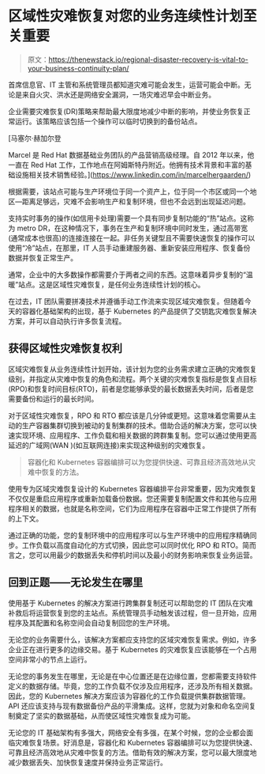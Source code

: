 # 区域性灾难恢复对您的业务连续性计划至关重要

> 原文：<https://thenewstack.io/regional-disaster-recovery-is-vital-to-your-business-continuity-plan/>

首席信息官、IT 主管和系统管理员都知道灾难可能会发生，运营可能会中断。无论是来自火灾、洪水还是网络安全漏洞，一场灾难迟早会中断业务。

企业需要灾难恢复(DR)策略来帮助最大限度地减少中断的影响，并使业务恢复正常运行。该策略应该包括一个操作可以临时切换到的备份站点。

 [马塞尔·赫加尔登

Marcel 是 Red Hat 数据基础业务团队的产品营销高级经理。自 2012 年以来，他一直在 Red Hat 工作，工作地点在阿姆斯特丹附近。他拥有技术背景和丰富的基础设施相关技术销售经验。](https://www.linkedin.com/in/marcelhergaarden/) 

根据需要，该站点可能与生产环境位于同一个资产上，位于同一个市区或同一个地区—距离足够远，灾难不会影响生产和复制环境，但也不会远到出现延迟问题。

支持实时事务的操作(如信用卡处理)需要一个具有同步复制功能的“热”站点。这称为 metro DR，在这种情况下，事务在生产和复制环境中同时发生，通过高带宽(通常成本也很高)的连接连接在一起。非任务关键型且不需要快速恢复的操作可以使用“冷”站点，在那里，IT 人员手动重建服务器、重新安装应用程序、恢复备份数据并恢复正常生产。

通常，企业中的大多数操作都需要介于两者之间的东西。这意味着异步复制的“温暖”站点。这是区域性灾难恢复，是任何业务连续性计划的核心。

在过去，IT 团队需要拼凑技术并遵循手动工作流来实现区域灾难恢复。但随着今天的容器化基础架构的出现，基于 Kubernetes 的产品提供了交钥匙灾难恢复解决方案，并可以自动执行许多恢复流程。

## **获得区域性灾难恢复权利**

区域灾难恢复从业务连续性计划开始，该计划为您的业务需求建立正确的灾难恢复级别，并指定从灾难中恢复的角色和流程。两个关键的灾难恢复指标是恢复点目标(RPO)和恢复时间目标(RTO)，前者是您能够承受的最长数据丢失时间，后者是您需要备份和运行的最长时间。

对于区域性灾难恢复，RPO 和 RTO 都应该是几分钟或更短。这意味着您需要从主动的生产容器集群切换到被动的复制集群的技术。借助合适的解决方案，您可以快速实现环境、应用程序、工作负载和相关数据的跨群集复制。您可以通过使用更高延迟的广域网(WAN )(如互联网连接)来实现这种级别的灾难恢复。

> 容器化和 Kubernetes 容器编排可以为您提供快速、可靠且经济高效地从灾难中恢复的方法。

使用专为区域灾难恢复设计的 Kubernetes 容器编排平台非常重要，因为灾难恢复不仅仅是重启应用程序或重新加载备份数据。您还需要复制配置文件和其他与应用程序相关的数据，也就是名称空间，它们为应用程序在容器中正常工作提供了所有的上下文。

通过正确的功能，您的复制环境中的应用程序可以与生产环境中的应用程序精确同步。工作负载以高度自动化的方式切换，因此您可以同时优化 RPO 和 RTO。简而言之，您可以用最少的数据丢失和停机时间以及最小的财务影响来恢复业务运营。

## **回到正题——无论发生在哪里**

使用基于 Kubernetes 的解决方案进行跨集群复制还可以帮助您的 IT 团队在灾难补救后将运营恢复到您的主站点。系统管理员手动触发该过程，但一旦开始，应用程序及其配置和名称空间会自动复制回您的生产环境。

无论您的业务需要什么，该解决方案都应支持您的区域灾难恢复需求。例如，许多企业正在进行更多的边缘交易。基于 Kubernetes 的灾难恢复应该能够在一个占用空间非常小的节点上运行。

无论您的事务发生在哪里，无论是在中心位置还是在边缘位置，您都需要支持软件定义的数据存储。毕竟，您的工作负载不仅涉及应用程序，还涉及所有相关数据。因此，您的 Kubernetes 解决方案应该为容器化的工作负载提供集群数据管理。API 还应该支持与现有数据备份产品的平滑集成。这样，您就为对象和命名空间复制奠定了坚实的数据基础，从而使区域性灾难恢复成为可能。

无论您的 IT 基础架构有多强大，网络安全有多强，在某个时候，您的企业都会面临灾难恢复场景。好消息是，容器化和 Kubernetes 容器编排可以为您提供快速、可靠且经济高效地从灾难中恢复的方法。借助有效的解决方案，您可以最大限度地减少数据丢失、加快恢复速度并保持业务正常运行。

<svg xmlns:xlink="http://www.w3.org/1999/xlink" viewBox="0 0 68 31" version="1.1"><title>Group</title> <desc>Created with Sketch.</desc></svg>